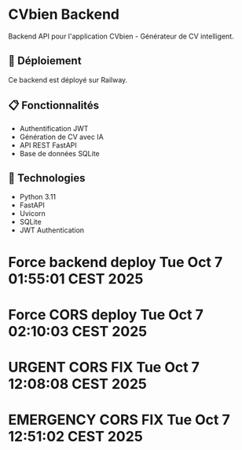 # CVbien Backend

Backend API pour l'application CVbien - Générateur de CV intelligent.

## 🚀 Déploiement

Ce backend est déployé sur Railway.

## 📋 Fonctionnalités

- Authentification JWT
- Génération de CV avec IA
- API REST FastAPI
- Base de données SQLite

## 🔧 Technologies

- Python 3.11
- FastAPI
- Uvicorn
- SQLite
- JWT Authentication
# Force backend deploy Tue Oct  7 01:55:01 CEST 2025
# Force CORS deploy Tue Oct  7 02:10:03 CEST 2025
# URGENT CORS FIX Tue Oct  7 12:08:08 CEST 2025
# EMERGENCY CORS FIX Tue Oct  7 12:51:02 CEST 2025

